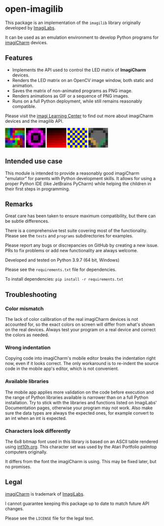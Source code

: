 # open-imagilib

This package is an implementation of the `imagilib` library originally developed by [ImagiLabs](https://imagilabs.com/).

It can be used as an emulation environment to develop Python programs for [imagiCharm](https://imagilabs.com/products/imagicharm) devices.

## Features 
- Implements the API used to control the LED matrix of **ImagiCharm** devices.
- Renders the LED matrix on an OpenCV image window, both static and animation.
- Saves the matrix of non-animated programs as PNG image.
- Renders animations as GIF or a sequence of PNG images.
- Runs on a full Python deployment, while still remains reasonably compatible.

Please visit the [imagi Learning Center](https://www.notion.so/imagilabs/imagi-Learning-Center-5afe3d51d30645849f2738c9b5eb1154) to find out more about imagiCharm devices and the imagilib API.

![HSV Spiral](/programs/hsv_spiral.gif)
![Tunnel Vision](/programs/tunnel_vision.gif)
![Gradient](/programs/gradient.gif)
![Chessboard](/programs/chessboard.gif)
![Olympics](/programs/olympics.gif)

## Intended use case

This module is intended to provide a reasonably good imagiCharm "emulator" for parents with 
Python development skills. It allows for using a proper Python IDE (like JetBrains PyCharm) 
while helping the children in their first steps in programming.

## Remarks
 
Great care has been taken to ensure maximum compatibility, but there can be subtle differences.

There is a comprehensive test suite covering most of the functionality. Please see the `tests` and `programs` subdirectories for examples. 

Please report any bugs or discrepancies on GitHub by creating a new issue. PRs to fix problems or add new functionality are always welcome.

Developed and tested on Python 3.9.7 (64 bit, Windows)

Please see the `requirements.txt` file for dependencies. 

To install dependencies: `pip install -r requirements.txt`

## Troubleshooting

### Color mismatch

The lack of color calibration of the real imagiCharm devices is not accounted for, 
so the exact colors on screen will differ from what's shown on the real devices.
Always test your program on a real device and correct the colors as needed.

### Wrong indentation

Copying code into imagiCharm's mobile editor breaks the indentation right now, even if it looks correct. 
The only workaround is to re-indent the source code in the mobile app's editor, which is not convenient.

### Available libraries

The mobile app applies more validation on the code before execution and the range of Python libraries
available is narrower than on a full Python installation. Try to stick with the libraries and functions
listed on ImagiLabs' Documentation pages, otherwise your program may not work. Also make sure the data
types are always the expected ones, for example convert to an int when an int is expected.

### Characters look differently

The 6x8 bitmap font used in this library is based on an ASCII table rendered using 
[int10h.org](https://int10h.org/oldschool-pc-fonts/fontlist/font?portfolio_6x8).
This character set was used by the Atari Portfolio palmtop computers originally.

It differs from the font the imagiCharm is using. This may be fixed later, but no promises.

## Legal

[imagiCharm](https://imagilabs.com/products/imagicharm) is trademark of [ImagiLabs](https://imagilabs.com/).

I cannot guarantee keeping this package up to date to match future API changes.

Please see the `LICENSE` file for the legal text.
